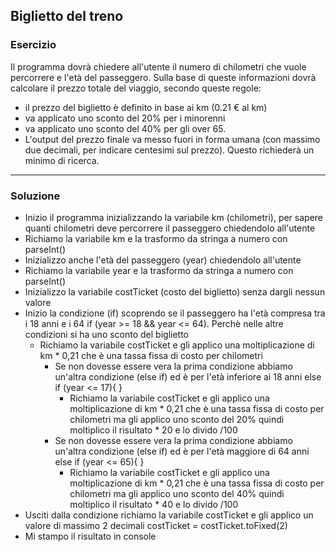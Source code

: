 ## Biglietto del treno


### Esercizio

Il programma dovrà chiedere all'utente il numero di chilometri che vuole percorrere e l'età del passeggero.
Sulla base di queste informazioni dovrà calcolare il prezzo totale del viaggio, secondo queste regole:

- il prezzo del biglietto è definito in base ai km (0.21 € al km)
- va applicato uno sconto del 20% per i minorenni
- va applicato uno sconto del 40% per gli over 65.
- L'output del prezzo finale va messo fuori in forma umana (con massimo due decimali, per indicare centesimi sul prezzo). Questo richiederà un minimo di ricerca.

---

### Soluzione

- Inizio il programma inizializzando la variabile km (chilometri), per sapere quanti chilometri deve percorrere il passeggero chiedendolo all'utente
- Richiamo la variabile km e la trasformo da stringa a numero con parseInt()
- Inizializzo anche l'età del passeggero (year) chiedendolo all'utente
- Richiamo la variabile year e la trasformo da stringa a numero con parseInt()
- Inizializzo la variabile costTicket (costo del biglietto) senza dargli nessun valore
- Inizio la condizione (if) scoprendo se il passeggero ha l'età compresa tra i 18 anni e i 64 if (year >= 18 && year <= 64). Perchè nelle altre condizioni si ha uno sconto del biglietto
    - Richiamo la variabile costTicket e gli applico una moltiplicazione di km * 0,21 che è una tassa fissa di costo per chilometri
        - Se non dovesse essere vera la prima condizione abbiamo un'altra condizione (else if) ed è per l'età inferiore ai 18 anni else if (year <= 17){ }
            - Richiamo la variabile costTicket e gli applico una moltiplicazione di km * 0,21 che è una tassa fissa di costo per chilometri ma gli applico uno sconto del 20% quindi moltiplico il risultato * 20 e lo divido /100
        - Se non dovesse essere vera la prima condizione abbiamo un'altra condizione (else if) ed è per l'età maggiore di 64 anni else if (year <= 65){ }
            - Richiamo la variabile costTicket e gli applico una moltiplicazione di km * 0,21 che è una tassa fissa di costo per chilometri ma gli applico uno sconto del 40% quindi moltiplico il risultato * 40 e lo divido /100
- Usciti dalla condizione richiamo la variabile costTicket e gli applico un valore di massimo 2 decimali costTicket = costTicket.toFixed(2)
- Mi stampo il risultato in console
